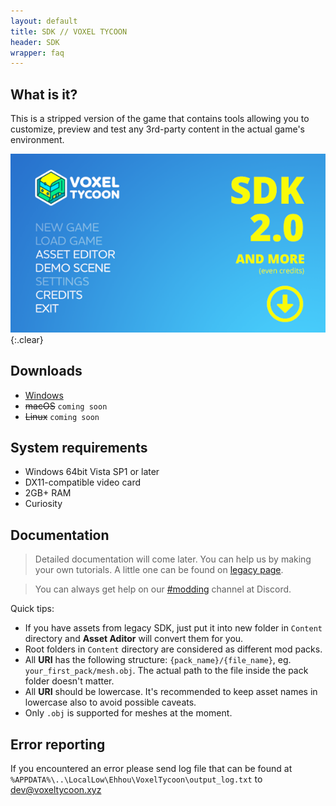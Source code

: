 ```yaml
---
layout: default
title: SDK // VOXEL TYCOON
header: SDK
wrapper: faq
---
```


<style>
a
</style>

## What is it?

This is a stripped version of the game that contains tools allowing you to customize, preview and test any 3rd-party content in the actual game's environment.

[![](/assets/sdk/sdk2.png)](/sdk#downloads){:.clear}

## Downloads

* [Windows](https://github.com/andrewpey/vtland/releases/download/test/VoxelTycoon.zip)
* ~~macOS~~ `coming soon`
* ~~Linux~~ `coming soon`

## System requirements

* Windows 64bit Vista SP1 or later
* DX11-compatible video card
* 2GB+ RAM
* Curiosity

## Documentation


> Detailed documentation will come later. You can help us by making your own tutorials. A little one can be found on [legacy page](/sdk_legacy).

> You can always get help on our [#modding](https://discord.gg/dXBmWRr) channel at Discord.

Quick tips:

* If you have assets from legacy SDK, just put it into new folder in `Content` directory and **Asset Aditor** will convert them for you.
* Root folders in `Content` directory are considered as different mod packs.
* All **URI** has the following structure: `{pack_name}/{file_name}`, eg. `your_first_pack/mesh.obj`. The actual path to the file inside the pack folder doesn't matter.
* All **URI** should be lowercase. It's recommended to keep asset names in lowercase also to avoid possible caveats.
* Only `.obj` is supported for meshes at the moment.

## Error reporting

If you encountered an error please send log file that can be found at `%APPDATA%\..\LocalLow\Ehhou\VoxelTycoon\output_log.txt` to [dev@voxeltycoon.xyz](dev@voxeltycoon.xyz)